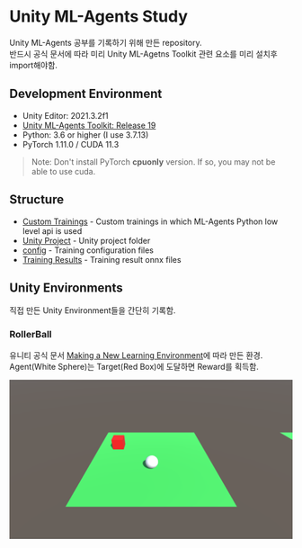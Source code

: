 # Unity ML-Agents Study

Unity ML-Agents 공부를 기록하기 위해 만든 repository.  
반드시 공식 문서에 따라 미리 Unity ML-Agetns Toolkit 관련 요소를 미리 설치후 import해야함.

## Development Environment

* Unity Editor: 2021.3.2f1
* [Unity ML-Agents Toolkit: Release 19](https://github.com/Unity-Technologies/ml-agents/tree/release_19)
* Python: 3.6 or higher (I use 3.7.13)
* PyTorch 1.11.0 / CUDA 11.3

> Note: Don't install PyTorch **cpuonly** version. If so, you may not be able to use cuda.

## Structure

* [Custom Trainings](/Custom%20Trainings/) - Custom trainings in which ML-Agents Python low level api is used
* [Unity Project](/Projects/) - Unity project folder
* [config](/config/) - Training configuration files
* [Training Results](/results/) - Training result onnx files


## Unity Environments

직접 만든 Unity Environment들을 간단히 기록함.

### RollerBall

유니티 공식 문서 [Making a New Learning Environment](https://github.com/Unity-Technologies/ml-agents/blob/release_19_docs/docs/Learning-Environment-Create-New.md)에 따라 만든 환경.  
Agent(White Sphere)는 Target(Red Box)에 도달하면 Reward를 획득함.

![](Images/RollerBall/roller-ball.png)
